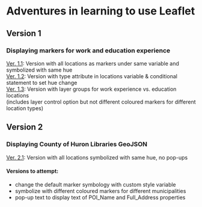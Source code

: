 # Adventures in learning to use Leaflet

## Version 1
### Displaying markers for work and education experience
[Ver. 1.1](https://lindsayaldous.github.io/playground/ver1_1.html): Version with all locations as markers under same variable and symbolized with same hue  
[Ver. 1.2](https://lindsayaldous.github.io/playground/ver2_1.html): Version with type attribute in locations variable & conditional statement to set hue change  
[Ver. 1.3](https://lindsayaldous.github.io/playground/ver3_1.html): Version with layer groups for work experience vs. education locations  
(includes layer control option but not different coloured markers for different location types)

## Version 2
### Displaying County of Huron Libraries GeoJSON
[Ver. 2.1](https://lindsayaldous.github.io/playground/ver2_1.html): Version with all locations symbolized with same hue, no pop-ups
#### Versions to attempt:
- change the default marker symbology with custom style variable
- symbolize with different coloured markers for different municipalities
- pop-up text to display text of POI_Name and Full_Address properties
